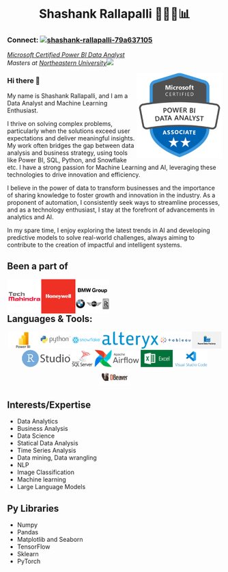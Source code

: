 
<h1 align="center">Shashank Rallapalli 👨🏻‍💻📊</h1>

### Connect:   <a href="https://www.linkedin.com/in/shashank-rallapalli-79a637105/" target="blank"><img src="https://raw.githubusercontent.com/rahuldkjain/github-profile-readme-generator/master/src/images/icons/Social/linked-in-alt.svg" alt="shashank-rallapalli-79a637105" height="25" width="25" /></a>

<p align = "left">
<em> <a href = https://learn.microsoft.com/en-gb/users/shashankr-1148/credentials/3132fb0910b417ae?ref=https%3A%2F%2Fwww.linkedin.com%2F> Microsoft Certified Power BI Data Analyst</a></em><br>
<em>Masters at <a href="https://www.northeastern.edu/">Northeastern University</a><img src="https://media.giphy.com/media/fYSnHlufseco8Fh93Z/giphy.gif" width="30">
</em></p>
<img  align="right" height="200" src="Icons/PowerBI_Certificate.png" alt="PowerBI Certificate" title="PowerBI Certificate"/>

### Hi there 👋
My name is Shashank Rallapalli, and I am a Data Analyst and Machine Learning Enthusiast.

I thrive on solving complex problems, particularly when the solutions exceed user expectations and deliver meaningful insights. My work often bridges the gap between data analysis and business strategy, using tools like Power BI, SQL, Python, and Snowflake etc. I have a strong passion for Machine Learning and AI, leveraging these technologies to drive innovation and efficiency.

I believe in the power of data to transform businesses and the importance of sharing knowledge to foster growth and innovation in the industry. As a proponent of automation, I consistently seek ways to streamline processes, and as a technology enthusiast, I stay at the forefront of advancements in analytics and AI.

In my spare time, I enjoy exploring the latest trends in AI and developing predictive models to solve real-world challenges, always aiming to contribute to the creation of impactful and intelligent systems.

## Been a part of

<div align="center">
	<img height="80" width = 80 align = "left"  src="Icons/Tech.webp" alt="Tech Mahindra" title="Tech Mahindra" />&nbsp
	<img height="80" width = 80 align = "left" src="Icons/Honeywell.jpg" alt="Honeywell" title="Honeywell" />&nbsp
	<img height="80"  width = 80 align = "left" src="Icons/BMW.jpg" alt="BMW" title="BMW" />&nbsp
</div><br><br>

## Languages & Tools:
<div align="center">
	<img height="40"  src="Icons/PowerBI.jpeg" alt="PowerBI" title="PowerBI" />
	<img height="40"  src="Icons/Python-Logo.jpg" alt="Python" title="Python" />
	<img height="40"  src="Icons/snowflake.png" alt="Snowflake" title="Snowflake" />
	<img height="40"  src="Icons/Alteryx.png" alt="Alteryx" title="Alteryx" />
	<img height="40"  src="Icons/Tableau-Logo.png" alt="Tableau" title="Tableau" />
	<img height="40" src="Icons/azure-data-factory.jpg" alt="Azure" title="AzureDataFactory" />
	<img height="40"  src="Icons/Rstudio.png" alt="Rstuido" title="Rstuido" />
	<img height="40"  src="Icons/SQLserver.png" alt="sqlserver" title="sqlserver" />
        <img height="40" src="Icons/AirflowLogo.png" alt="Airflow" title="Airflow" />
   	<img height="40" src="Icons/Excel.png" alt="Excel" title="Excel" />
	<img height="40"  src="Icons/Vscode.png" alt="VSCode" title="VSCode" />
	<img height="40"  src="Icons/Dbeaver.jpg" alt="DBeaver" title="DBeaver" />
</div>

<h2 align="Left">Interests/Expertise</h2>

- Data Analytics
- Business Analysis
- Data Science
- Statical Data Analysis
- Time Series Analysis
- Data mining, Data wrangling
- NLP
- Image Classification
- Machine learning
- Large Language Models

<h2 align="Left">Py Libraries</h2>

- Numpy
- Pandas
- Matplotlib and Seaborn
- TensorFlow
- Sklearn
- PyTorch

<!--
**ShashankRallapalli25/ShashankRallapalli25** is a ✨ _special_ ✨ repository because its `README.md` (this file) appears on your GitHub profile.

Here are some ideas to get you started:

- 🔭 I’m currently working on ...
- 🌱 I’m currently learning ...
- 👯 I’m looking to collaborate on ...
- 🤔 I’m looking for help with ...
- 💬 Ask me about ...
- 📫 How to reach me: ...
- 😄 Pronouns: ...
- ⚡ Fun fact: ...
-->
